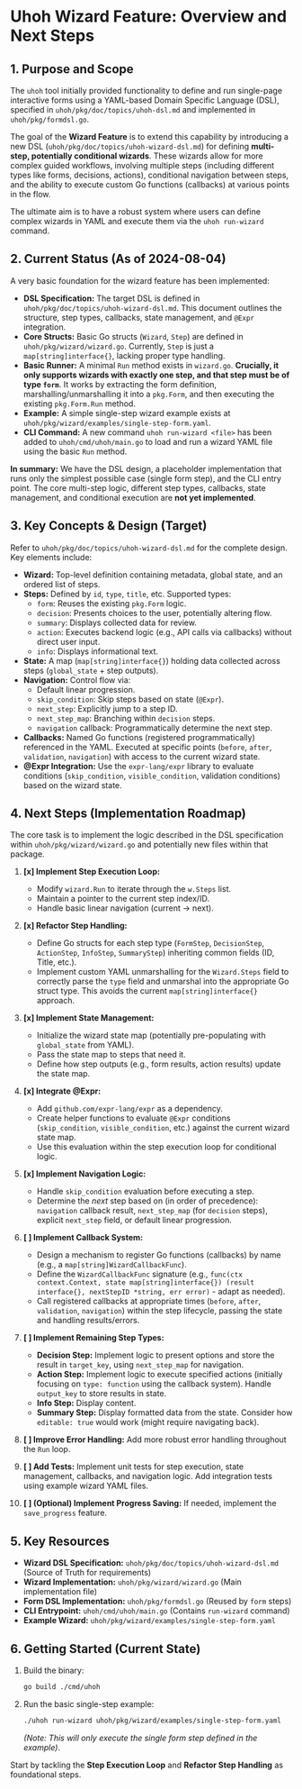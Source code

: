 # Uhoh Wizard Feature: Overview and Next Steps

## 1. Purpose and Scope

The `uhoh` tool initially provided functionality to define and run single-page interactive forms using a YAML-based Domain Specific Language (DSL), specified in `uhoh/pkg/doc/topics/uhoh-dsl.md` and implemented in `uhoh/pkg/formdsl.go`.

The goal of the **Wizard Feature** is to extend this capability by introducing a new DSL (`uhoh/pkg/doc/topics/uhoh-wizard-dsl.md`) for defining **multi-step, potentially conditional wizards**. These wizards allow for more complex guided workflows, involving multiple steps (including different types like forms, decisions, actions), conditional navigation between steps, and the ability to execute custom Go functions (callbacks) at various points in the flow.

The ultimate aim is to have a robust system where users can define complex wizards in YAML and execute them via the `uhoh run-wizard` command.

## 2. Current Status (As of 2024-08-04)

A very basic foundation for the wizard feature has been implemented:

- **DSL Specification:** The target DSL is defined in `uhoh/pkg/doc/topics/uhoh-wizard-dsl.md`. This document outlines the structure, step types, callbacks, state management, and `@Expr` integration.
- **Core Structs:** Basic Go structs (`Wizard`, `Step`) are defined in `uhoh/pkg/wizard/wizard.go`. Currently, `Step` is just a `map[string]interface{}`, lacking proper type handling.
- **Basic Runner:** A minimal `Run` method exists in `wizard.go`. **Crucially, it only supports wizards with exactly one step, and that step must be of type `form`**. It works by extracting the form definition, marshalling/unmarshalling it into a `pkg.Form`, and then executing the existing `pkg.Form.Run` method.
- **Example:** A simple single-step wizard example exists at `uhoh/pkg/wizard/examples/single-step-form.yaml`.
- **CLI Command:** A new command `uhoh run-wizard <file>` has been added to `uhoh/cmd/uhoh/main.go` to load and run a wizard YAML file using the basic `Run` method.

**In summary:** We have the DSL design, a placeholder implementation that runs only the simplest possible case (single form step), and the CLI entry point. The core multi-step logic, different step types, callbacks, state management, and conditional execution are **not yet implemented**.

## 3. Key Concepts & Design (Target)

Refer to `uhoh/pkg/doc/topics/uhoh-wizard-dsl.md` for the complete design. Key elements include:

- **Wizard:** Top-level definition containing metadata, global state, and an ordered list of steps.
- **Steps:** Defined by `id`, `type`, `title`, etc. Supported types:
  - `form`: Reuses the existing `pkg.Form` logic.
  - `decision`: Presents choices to the user, potentially altering flow.
  - `summary`: Displays collected data for review.
  - `action`: Executes backend logic (e.g., API calls via callbacks) without direct user input.
  - `info`: Displays informational text.
- **State:** A map (`map[string]interface{}`) holding data collected across steps (`global_state` + step outputs).
- **Navigation:** Control flow via:
  - Default linear progression.
  - `skip_condition`: Skip steps based on state (`@Expr`).
  - `next_step`: Explicitly jump to a step ID.
  - `next_step_map`: Branching within `decision` steps.
  - `navigation` callback: Programmatically determine the next step.
- **Callbacks:** Named Go functions (registered programmatically) referenced in the YAML. Executed at specific points (`before`, `after`, `validation`, `navigation`) with access to the current wizard state.
- **@Expr Integration:** Use the `expr-lang/expr` library to evaluate conditions (`skip_condition`, `visible_condition`, validation conditions) based on the wizard state.

## 4. Next Steps (Implementation Roadmap)

The core task is to implement the logic described in the DSL specification within `uhoh/pkg/wizard/wizard.go` and potentially new files within that package.

1.  **[x] Implement Step Execution Loop:**

    - Modify `wizard.Run` to iterate through the `w.Steps` list.
    - Maintain a pointer to the current step index/ID.
    - Handle basic linear navigation (current -> next).

2.  **[x] Refactor Step Handling:**

    - Define Go structs for each step type (`FormStep`, `DecisionStep`, `ActionStep`, `InfoStep`, `SummaryStep`) inheriting common fields (ID, Title, etc.).
    - Implement custom YAML unmarshalling for the `Wizard.Steps` field to correctly parse the `type` field and unmarshal into the appropriate Go struct type. This avoids the current `map[string]interface{}` approach.

3.  **[x] Implement State Management:**

    - Initialize the wizard state map (potentially pre-populating with `global_state` from YAML).
    - Pass the state map to steps that need it.
    - Define how step outputs (e.g., form results, action results) update the state map.

4.  **[x] Integrate @Expr:**

    - Add `github.com/expr-lang/expr` as a dependency.
    - Create helper functions to evaluate `@Expr` conditions (`skip_condition`, `visible_condition`, etc.) against the current wizard state map.
    - Use this evaluation within the step execution loop for conditional logic.

5.  **[x] Implement Navigation Logic:**

    - Handle `skip_condition` evaluation before executing a step.
    - Determine the _next_ step based on (in order of precedence): `navigation` callback result, `next_step_map` (for `decision` steps), explicit `next_step` field, or default linear progression.

6.  **[ ] Implement Callback System:**

    - Design a mechanism to register Go functions (callbacks) by name (e.g., a `map[string]WizardCallbackFunc`).
    - Define the `WizardCallbackFunc` signature (e.g., `func(ctx context.Context, state map[string]interface{}) (result interface{}, nextStepID *string, err error)` - adapt as needed).
    - Call registered callbacks at appropriate times (`before`, `after`, `validation`, `navigation`) within the step lifecycle, passing the state and handling results/errors.

7.  **[ ] Implement Remaining Step Types:**

    - **Decision Step:** Implement logic to present options and store the result in `target_key`, using `next_step_map` for navigation.
    - **Action Step:** Implement logic to execute specified actions (initially focusing on `type: function` using the callback system). Handle `output_key` to store results in state.
    - **Info Step:** Display content.
    - **Summary Step:** Display formatted data from the state. Consider how `editable: true` would work (might require navigating back).

8.  **[ ] Improve Error Handling:** Add more robust error handling throughout the `Run` loop.

9.  **[ ] Add Tests:** Implement unit tests for step execution, state management, callbacks, and navigation logic. Add integration tests using example wizard YAML files.

10. **[ ] (Optional) Implement Progress Saving:** If needed, implement the `save_progress` feature.

## 5. Key Resources

- **Wizard DSL Specification:** `uhoh/pkg/doc/topics/uhoh-wizard-dsl.md` (Source of Truth for requirements)
- **Wizard Implementation:** `uhoh/pkg/wizard/wizard.go` (Main implementation file)
- **Form DSL Implementation:** `uhoh/pkg/formdsl.go` (Reused by `form` steps)
- **CLI Entrypoint:** `uhoh/cmd/uhoh/main.go` (Contains `run-wizard` command)
- **Example Wizard:** `uhoh/pkg/wizard/examples/single-step-form.yaml`

## 6. Getting Started (Current State)

1.  Build the binary:
    ```bash
    go build ./cmd/uhoh
    ```
2.  Run the basic single-step example:
    ```bash
    ./uhoh run-wizard uhoh/pkg/wizard/examples/single-step-form.yaml
    ```
    _(Note: This will only execute the single form step defined in the example)_.

Start by tackling the **Step Execution Loop** and **Refactor Step Handling** as foundational steps.
